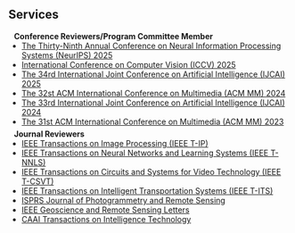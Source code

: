 ## Services

<h4 style="margin:0 10px 0;">Conference Reviewers/Program Committee Member</h4>

<ul style="margin:0 0 5px;">
  <li><a href="https://neurips.cc/Conferences/2025/"><autocolor>The Thirty-Ninth Annual Conference on Neural Information Processing Systems (NeurIPS) 2025</autocolor></a> </li>
  <li><a href="https://iccv.thecvf.com/Conferences/2025"><autocolor>International Conference on Computer Vision (ICCV) 2025</autocolor></a> </li>
  <li><a href="https://2025.ijcai.org/"><autocolor>The 34rd International Joint Conference on Artificial Intelligence (IJCAI) 2025</autocolor></a> </li>
  <li><a href="https://2024.acmmm.org/"><autocolor>The 32st ACM International Conference on Multimedia (ACM MM) 2024</autocolor></a> </li>
  <li><a href="https://ijcai24.org/"><autocolor>The 33rd International Joint Conference on Artificial Intelligence (IJCAI) 2024</autocolor></a> </li>
  <li><a href="https://www.acmmm2023.org/"><autocolor>The 31st ACM International Conference on Multimedia (ACM MM) 2023</autocolor></a> </li>
</ul>

<h4 style="margin:0 10px 0;">Journal Reviewers</h4>

<ul style="margin:0 0 20px;">
  <li><a href="https://ieeexplore.ieee.org/xpl/RecentIssue.jsp?punumber=83"><autocolor>IEEE Transactions on Image Processing (IEEE T-IP)</autocolor></a></li>
  <li><a href="https://ieeexplore.ieee.org/xpl/RecentIssue.jsp?punumber=5962385"><autocolor>IEEE Transactions on Neural Networks and Learning Systems (IEEE T-NNLS)</autocolor></a></li>
  <li><a href="https://ieeexplore.ieee.org/xpl/RecentIssue.jsp?punumber=76"><autocolor>IEEE Transactions on Circuits and Systems for Video Technology (IEEE T-CSVT)</autocolor></a></li>
  <li><a href="https://ieeexplore.ieee.org/xpl/RecentIssue.jsp?punumber=6979"><autocolor>IEEE Transactions on Intelligent Transportation Systems (IEEE T-ITS)</autocolor></a></li>
  <li><a href="https://www.sciencedirect.com/journal/isprs-journal-of-photogrammetry-and-remote-sensing"><autocolor>ISPRS Journal of Photogrammetry and Remote Sensing</autocolor></a></li>
  <li><a href="https://ieeexplore.ieee.org/xpl/RecentIssue.jsp?punumber=8859"><autocolor>IEEE Geoscience and Remote Sensing Letters</autocolor></a></li>
   <li><a href="https://ietresearch.onlinelibrary.wiley.com/journal/24682322"><autocolor>CAAI Transactions on Intelligence Technology</autocolor></a></li>
</ul>
